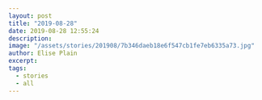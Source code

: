 ```yaml
---
layout: post
title: "2019-08-28"
date: 2019-08-28 12:55:24
description: 
image: "/assets/stories/201908/7b346daeb18e6f547cb1fe7eb6335a73.jpg"
author: Elise Plain
excerpt: 
tags: 
  - stories
  - all
---
```



<p></p>
